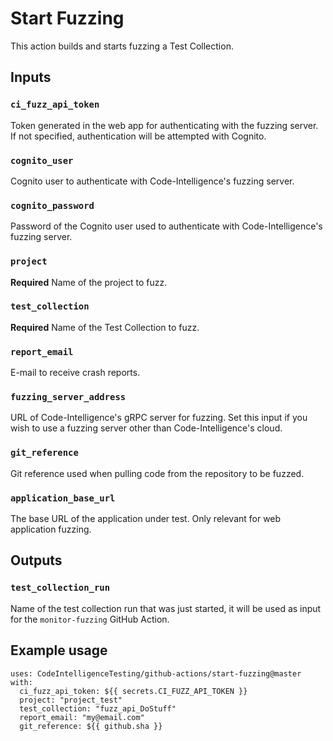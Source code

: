 # Start Fuzzing

This action builds and starts fuzzing a Test Collection.

## Inputs

### `ci_fuzz_api_token`

Token generated in the web app for authenticating with the fuzzing server.
If not specified, authentication will be attempted with Cognito.

### `cognito_user`

Cognito user to authenticate with Code-Intelligence's fuzzing server.

### `cognito_password`

Password of the Cognito user used to authenticate with Code-Intelligence's fuzzing server.

### `project`

**Required** Name of the project to fuzz.

### `test_collection`

**Required** Name of the Test Collection to fuzz.

### `report_email`

E-mail to receive crash reports.

### `fuzzing_server_address`

URL of Code-Intelligence's gRPC server for fuzzing.
Set this input if you wish to use a fuzzing server other than Code-Intelligence's cloud.

### `git_reference`

Git reference used when pulling code from the repository to be fuzzed.

### `application_base_url`

The base URL of the application under test. Only relevant for web application fuzzing.

## Outputs

### `test_collection_run`

Name of the test collection run that was just started, it will be used as input for the `monitor-fuzzing` GitHub Action.

## Example usage

```
uses: CodeIntelligenceTesting/github-actions/start-fuzzing@master
with:
  ci_fuzz_api_token: ${{ secrets.CI_FUZZ_API_TOKEN }}
  project: "project_test"
  test_collection: "fuzz_api_DoStuff"          
  report_email: "my@email.com"
  git_reference: ${{ github.sha }}
```